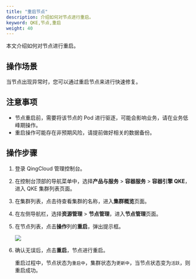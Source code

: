 ```yaml
---
title: "重启节点"
description: 介绍如何对节点进行重启。
keyword: QKE,节点,重启
weight: 40
---
```


本文介绍如何对节点进行重启。

## 操作场景

当节点出现异常时，您可以通过重启节点来进行快速修复。

## 注意事项

- 节点重启前，需要将该节点的 Pod 进行驱逐，可能会影响业务，请在业务低峰期操作。
- 重启操作可能存在非预期风险，请提前做好相关的数据备份。

## 操作步骤

1. 登录 QingCloud 管理控制台。

2. 在控制台顶部的导航菜单中，选择**产品与服务** > **容器服务** > **容器引擎 QKE**，进入 QKE 集群列表页面。

3. 在集群列表，点击待查看集群的名称，进入**集群概览**页面。

4. 在左侧导航栏，选择**资源管理** > **节点管理**，进入**节点管理**页面。

5. 在节点列表，点击**操作**列的**重启**，弹出提示框。

   ![](/container/qke_plus/_images/restart_node.png)

6. 确认无误后，点击**重启**，节点进行重启。

   重启过程中，节点状态为`重启中`，集群状态为`更新中`，当节点状态变为`活跃`，则重启成功。

